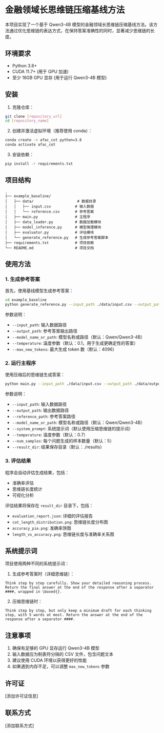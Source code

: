 # 金融领域长思维链压缩基线方法

本项目实现了一个基于 Qwen3-4B 模型的金融领域长思维链压缩基线方法。该方法通过优化思维链的表达方式，在保持答案准确性的同时，显著减少思维链的长度。

## 环境要求

- Python 3.8+
- CUDA 11.7+ (用于 GPU 加速)
- 至少 16GB GPU 显存 (用于运行 Qwen3-4B 模型)

## 安装

1. 克隆仓库：
```bash
git clone [repository_url]
cd [repository_name]
```

2. 创建并激活虚拟环境（推荐使用 conda）：
```bash
conda create -n afac_cot python=3.8
conda activate afac_cot
```

3. 安装依赖：
```bash
pip install -r requirements.txt
```

## 项目结构

```
.
├── example_baseline/
│   ├── data/                    # 数据目录
│   │   ├── input.csv           # 输入数据
│   │   └── reference.csv       # 参考答案
│   ├── main.py                 # 主程序
│   ├── data_loader.py          # 数据加载模块
│   ├── model_inference.py      # 模型推理模块
│   ├── evaluator.py            # 评估模块
│   └── generate_reference.py   # 生成参考答案脚本
├── requirements.txt            # 项目依赖
└── README.md                   # 项目文档
```

## 使用方法

### 1. 生成参考答案

首先，使用基线模型生成参考答案：

```bash
cd example_baseline
python generate_reference.py --input_path ./data/input.csv --output_path ./data/reference.csv
```

参数说明：
- `--input_path`: 输入数据路径
- `--output_path`: 参考答案输出路径
- `--model_name_or_path`: 模型名称或路径（默认：Qwen/Qwen3-4B）
- `--temperature`: 温度参数（默认：0.1，用于生成更确定性的答案）
- `--max_new_tokens`: 最大生成 token 数（默认：4096）

### 2. 运行主程序

使用压缩后的思维链生成答案：

```bash
python main.py --input_path ./data/input.csv --output_path ./data/output.csv --reference_path ./data/reference.csv
```

参数说明：
- `--input_path`: 输入数据路径
- `--output_path`: 输出数据路径
- `--reference_path`: 参考答案路径
- `--model_name_or_path`: 模型名称或路径（默认：Qwen/Qwen3-4B）
- `--system_prompt`: 系统提示词（默认使用压缩思维链的提示词）
- `--temperature`: 温度参数（默认：0.7）
- `--num_samples`: 每个问题生成的样本数量（默认：5）
- `--result_dir`: 结果保存目录（默认：./results）

### 3. 评估结果

程序会自动评估生成结果，包括：
- 准确率评估
- 思维链长度统计
- 可视化分析

评估结果将保存在 `result_dir` 目录下，包括：
- `evaluation_report.json`: 详细的评估报告
- `cot_length_distribution.png`: 思维链长度分布图
- `accuracy_pie.png`: 准确率饼图
- `length_vs_accuracy.png`: 思维链长度与准确率关系图

## 系统提示词

项目使用两种不同的系统提示词：

1. 生成参考答案时（详细思维链）：
```
Think step by step carefully. Show your detailed reasoning process. Return the final answer at the end of the response after a separator ####, wrapped in \boxed{}.
```

2. 压缩思维链时：
```
Think step by step, but only keep a minimum draft for each thinking step, with 5 words at most. Return the answer at the end of the response after a separator ####.
```

## 注意事项

1. 确保有足够的 GPU 显存运行 Qwen3-4B 模型
2. 输入数据应为制表符分隔的 CSV 文件，包含问题文本
3. 建议使用 CUDA 环境以获得更好的性能
4. 如果遇到内存不足，可以调整 `max_new_tokens` 参数

## 许可证

[添加许可证信息]

## 联系方式

[添加联系方式] 